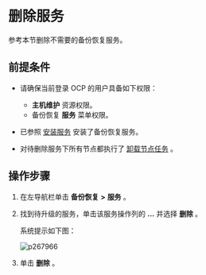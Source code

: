 # 删除服务

参考本节删除不需要的备份恢复服务。

## 前提条件

* 请确保当前登录 OCP 的用户具备如下权限：

  * **主机维护** 资源权限。
  * 备份恢复 **服务** 菜单权限。

* 已参照 [安装服务](../1000.manage-backup-and-recovery-service/200.installation-services.md) 安装了备份恢复服务。

* 对待删除服务下所有节点都执行了 [卸载节点任务](../1000.manage-backup-and-recovery-service/1200.uninstalls-a-node.md) 。

## 操作步骤

1. 在左导航栏单击 **备份恢复** **\>** **服务** 。

2. 找到待升级的服务，单击该服务操作列的 **...** 并选择 **删除** 。

   系统提示如下图：

   ![p267966](https://help-static-aliyun-doc.aliyuncs.com/assets/img/zh-CN/3156270261/p267968.png)

3. 单击 **删除** 。

